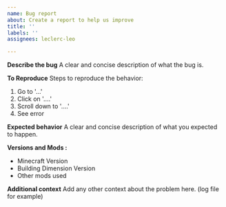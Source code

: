 ```yaml
---
name: Bug report
about: Create a report to help us improve
title: ''
labels: ''
assignees: leclerc-leo

---
```


**Describe the bug**
A clear and concise description of what the bug is.

**To Reproduce**
Steps to reproduce the behavior:
1. Go to '...'
2. Click on '....'
3. Scroll down to '....'
4. See error

**Expected behavior**
A clear and concise description of what you expected to happen.

**Versions and Mods :**
 - Minecraft Version
 - Building Dimension Version
 - Other mods used

**Additional context**
Add any other context about the problem here. (log file for example)
